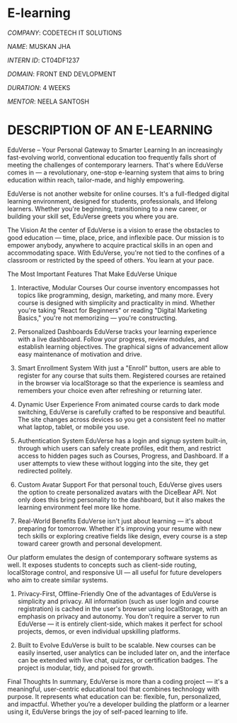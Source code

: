 # E-learning

*COMPANY*: CODETECH IT SOLUTIONS 

*NAME*: MUSKAN JHA 

*INTERN ID*: CT04DF1237

*DOMAIN*: FRONT END DEVLOPMENT

*DURATION*: 4 WEEKS

*MENTOR*: NEELA SANTOSH

# **DESCRIPTION OF AN E-LEARNING** 

EduVerse – Your Personal Gateway to Smarter Learning
In an increasingly fast-evolving world, conventional education too frequently falls short of meeting the challenges of contemporary learners. That's where EduVerse comes in — a revolutionary, one-stop e-learning system that aims to bring education within reach, tailor-made, and highly empowering.

EduVerse is not another website for online courses. It's a full-fledged digital learning environment, designed for students, professionals, and lifelong learners. Whether you're beginning, transitioning to a new career, or building your skill set, EduVerse greets you where you are.

The Vision
At the center of EduVerse is a vision to erase the obstacles to good education — time, place, price, and inflexible pace. Our mission is to empower anybody, anywhere to acquire practical skills in an open and accommodating space. With EduVerse, you're not tied to the confines of a classroom or restricted by the speed of others. You learn at your pace.

The Most Important Features That Make EduVerse Unique
1. Interactive, Modular Courses
Our course inventory encompasses hot topics like programming, design, marketing, and many more. Every course is designed with simplicity and practicality in mind. Whether you're taking "React for Beginners" or reading "Digital Marketing Basics," you're not memorizing — you're constructing.

2. Personalized Dashboards
EduVerse tracks your learning experience with a live dashboard. Follow your progress, review modules, and establish learning objectives. The graphical signs of advancement allow easy maintenance of motivation and drive. 

3. Smart Enrollment System
With just a "Enroll" button, users are able to register for any course that suits them. Registered courses are retained in the browser via localStorage so that the experience is seamless and remembers your choice even after refreshing or returning later.

4. Dynamic User Experience
From animated course cards to dark mode switching, EduVerse is carefully crafted to be responsive and beautiful. The site changes across devices so you get a consistent feel no matter what laptop, tablet, or mobile you use.

5. Authentication System
EduVerse has a login and signup system built-in, through which users can safely create profiles, edit them, and restrict access to hidden pages such as Courses, Progress, and Dashboard. If a user attempts to view these without logging into the site, they get redirected politely.

6. Custom Avatar Support
For that personal touch, EduVerse gives users the option to create personalized avatars with the DiceBear API. Not only does this bring personality to the dashboard, but it also makes the learning environment feel more like home.

7. Real-World Benefits
EduVerse isn't just about learning — it's about preparing for tomorrow. Whether it's improving your resume with new tech skills or exploring creative fields like design, every course is a step toward career growth and personal development.

Our platform emulates the design of contemporary software systems as well. It exposes students to concepts such as client-side routing, localStorage control, and responsive UI — all useful for future developers who aim to create similar systems. 

1. Privacy-First, Offline-Friendly
One of the advantages of EduVerse is simplicity and privacy. All information (such as user login and course registration) is cached in the user's browser using localStorage, with an emphasis on privacy and autonomy. You don't require a server to run EduVerse — it is entirely client-side, which makes it perfect for school projects, demos, or even individual upskilling platforms.

2. Built to Evolve
EduVerse is built to be scalable. New courses can be easily inserted, user analytics can be included later on, and the interface can be extended with live chat, quizzes, or certification badges. The project is modular, tidy, and poised for growth. 

Final Thoughts
In summary, EduVerse is more than a coding project — it's a meaningful, user-centric educational tool that combines technology with purpose. It represents what education can be: flexible, fun, personalized, and impactful. Whether you’re a developer building the platform or a learner using it, EduVerse brings the joy of self-paced learning to life.
